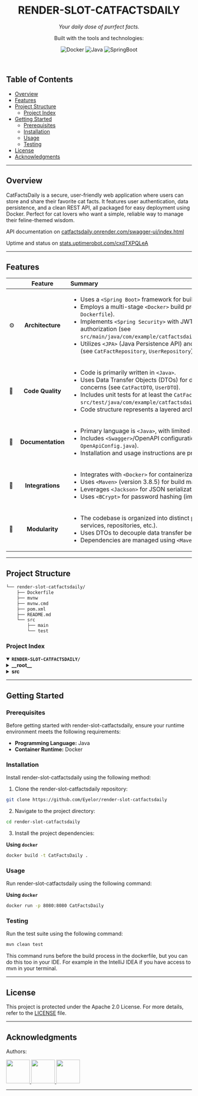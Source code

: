 <p align="center"><h1 align="center">RENDER-SLOT-CATFACTSDAILY</h1></p>
<p align="center">
	<em>Your daily dose of purrfect facts.
</em>
</p>
<p align="center">
	<!-- local repository, no metadata badges. --></p>
<p align="center">Built with the tools and technologies:</p>
<p align="center">
	<img src="https://img.shields.io/badge/Docker-2496ED.svg?style=default&logo=Docker&logoColor=white" alt="Docker">
	<img src="https://img.shields.io/badge/Java-%23ED8B00.svg?style=default&logo=openjdk&logoColor=white" alt="Java">
  <img src="https://img.shields.io/badge/SpringBoot-72B545.svg?style=default&logo=springboot&logoColor=white" alt="SpringBoot">
</p>
<br>

##  Table of Contents

- [ Overview](#overview)
- [ Features](#features)
- [ Project Structure](#project-structure)
  - [ Project Index](#project-index)
- [ Getting Started](#getting-started)
  - [ Prerequisites](#prerequisites)
  - [ Installation](#installation)
  - [ Usage](#usage)
  - [ Testing](#testing)
- [ License](#license)
- [ Acknowledgments](#acknowledgments)

---

##  Overview

CatFactsDaily is a secure, user-friendly web application where users can store and share their favorite cat facts.  It features user authentication, data persistence, and a clean REST API, all packaged for easy deployment using Docker.  Perfect for cat lovers who want a simple, reliable way to manage their feline-themed wisdom.

API documentation on [catfactsdaily.onrender.com/swagger-ui/index.html](https://catfactsdaily.onrender.com/swagger-ui/index.html)

Uptime and status on [stats.uptimerobot.com/cxdTXPQLeA](https://stats.uptimerobot.com/cxdTXPQLeA)

---

##  Features

|      | Feature         | Summary       |
| :--- | :---:           | :---          |
| ⚙️  | **Architecture**  | <ul><li>Uses a `<Spring Boot>` framework for building a RESTful API.</li><li>Employs a multi-stage `<Docker>` build process for efficient image creation (see `Dockerfile`).</li><li>Implements `<Spring Security>` with JWT (JSON Web Tokens) for authentication and authorization (see `src/main/java/com/example/catfactsdaily/config/SecurityConfig.java`).</li><li>Utilizes `<JPA>` (Java Persistence API) and a relational database for data persistence (see `CatFactRepository`, `UserRepository`).</li></ul> |
| 🔩 | **Code Quality**  | <ul><li>Code is primarily written in `<Java>`.</li><li>Uses Data Transfer Objects (DTOs) for data encapsulation and separation of concerns (see `CatFactDTO`, `UserDTO`).</li><li>Includes unit tests for at least the `CatFactsController` (see `src/test/java/com/example/catfactsdaily/controller/CatFactsControllerTest.java`).</li><li>Code structure represents a layered architecture (controllers, services, repositories).</li></ul> |
| 📄 | **Documentation** | <ul><li>Primary language is `<Java>`, with limited additional documentation.</li><li>Includes `<Swagger>`/OpenAPI configuration for API documentation (see `OpenApiConfig.java`).</li><li>Installation and usage instructions are provided using `<Docker>` (see `Dockerfile`).</li></ul> |
| 🔌 | **Integrations**  | <ul><li>Integrates with `<Docker>` for containerization and deployment.</li><li>Uses `<Maven>` (version 3.8.5) for build management (see `mvnw`, `mvnw.cmd`).</li><li>Leverages `<Jackson>` for JSON serialization/deserialization (see `JacksonConfig.java`).</li><li>Uses `<BCrypt>` for password hashing (implied by `ApplicationConfiguration.java`).</li></ul> |
| 🧩 | **Modularity**    | <ul><li>The codebase is organized into distinct packages by functionality (controllers, services, repositories, etc.).</li><li>Uses DTOs to decouple data transfer between layers.</li><li>Dependencies are managed using `<Maven>`, promoting modularity.</li></ul> |

---

##  Project Structure

```sh
└── render-slot-catfactsdaily/
    ├── Dockerfile
    ├── mvnw
    ├── mvnw.cmd
    ├── pom.xml
    ├── README.md
    └── src
        ├── main
        └── test
```


###  Project Index
<details open>
	<summary><b><code>RENDER-SLOT-CATFACTSDAILY/</code></b></summary>
	<details> <!-- __root__ Submodule -->
		<summary><b>__root__</b></summary>
		<blockquote>
			<table>
			<tr>
				<td><b><a href='./Dockerfile'>Dockerfile</a></b></td>
				<td>- The Dockerfile automates the building and deployment of a Java Spring Boot application<br>- It leverages a multi-stage build process: first compiling the application using Maven, running tests, and packaging it; then, deploying the resulting JAR into a minimal runtime environment<br>- The final image exposes port 8080 for the application's HTTP service.</td>
			</tr>
			<tr>
				<td><b><a href='./mvnw'>mvnw</a></b></td>
				<td>- The mvnw script bootstraps Apache Maven, a build automation tool<br>- It downloads and installs a Maven distribution if one is not already present, verifying its integrity<br>- The script then executes Maven commands, providing a consistent build environment across different systems and ensuring the correct Maven version is used for the project<br>- This simplifies project setup and dependency management.</td>
			</tr>
			<tr>
				<td><b><a href='./mvnw.cmd'>mvnw.cmd</a></b></td>
				<td>- mvnw.cmd acts as a wrapper script for Apache Maven, automating its download and setup if not already present<br>- It leverages PowerShell to download the correct Maven distribution based on configuration, verifies its integrity, and sets up the necessary environment variables, enabling execution of Maven commands via mvnw<br>- This streamlines the build process by ensuring a consistent Maven version across different environments.</td>
			</tr>
			</table>
		</blockquote>
	</details>
	<details> <!-- src Submodule -->
		<summary><b>src</b></summary>
		<blockquote>
			<details>
				<summary><b>main</b></summary>
				<blockquote>
					<details>
						<summary><b>java</b></summary>
						<blockquote>
							<details>
								<summary><b>com</b></summary>
								<blockquote>
									<details>
										<summary><b>example</b></summary>
										<blockquote>
											<details>
												<summary><b>catfactsdaily</b></summary>
												<blockquote>
													<table>
													<tr>
														<td><b><a href='./src\main\java\com\example\catfactsdaily\CatfactsdailyApplication.java'>CatfactsdailyApplication.java</a></b></td>
														<td>- CatfactsdailyApplication serves as the main application entry point for the Spring Boot application<br>- It enables scheduled tasks, initiating the application's core functionality<br>- The class bootstraps the Spring context, allowing other components to function, ultimately delivering daily cat facts.</td>
													</tr>
													</table>
													<details>
														<summary><b>config</b></summary>
														<blockquote>
															<table>
															<tr>
																<td><b><a href='./src\main\java\com\example\catfactsdaily\config\ApplicationConfiguration.java'>ApplicationConfiguration.java</a></b></td>
																<td>- ApplicationConfiguration configures Spring Security for the CatFactsDaily application<br>- It defines beans for user details service, password encoding (using BCrypt), authentication manager, and authentication provider<br>- These beans integrate user data from the UserRepository to enable secure user authentication within the application's architecture.</td>
															</tr>
															<tr>
																<td><b><a href='./src\main\java\com\example\catfactsdaily\config\JacksonConfig.java'>JacksonConfig.java</a></b></td>
																<td>- JacksonConfig customizes Jackson's ObjectMapper for the CatFactsDaily application<br>- It configures the ObjectMapper to handle Java 8 date and time objects,  exclude null values from JSON output, and format dates in a specific pattern<br>- This ensures consistent and optimized JSON serialization and deserialization throughout the application, improving data handling efficiency.</td>
															</tr>
															<tr>
																<td><b><a href='./src\main\java\com\example\catfactsdaily\config\JwtAuthenticationFilter.java'>JwtAuthenticationFilter.java</a></b></td>
																<td>- JwtAuthenticationFilter intercepts incoming requests, validating JSON Web Tokens (JWTs) present in Authorization headers<br>- It extracts user information from verified tokens, authenticating the user and populating Spring Security's context<br>- Upon successful authentication, the filter allows the request to proceed; otherwise, it handles exceptions gracefully<br>- This ensures secure access to protected resources within the CatFactsDaily application.</td>
															</tr>
															<tr>
																<td><b><a href='./src\main\java\com\example\catfactsdaily\config\OpenApiConfig.java'>OpenApiConfig.java</a></b></td>
																<td>- OpenApiConfig configures the Spring Boot application's OpenAPI (Swagger) documentation<br>- It defines the API title, version, and security scheme using JWT bearer tokens<br>- This enables automatic generation of interactive API documentation, improving developer experience and facilitating API consumption by external clients<br>- The configuration enhances the CatFactsDaily application's discoverability and usability.</td>
															</tr>
															<tr>
																<td><b><a href='./src\main\java\com\example\catfactsdaily\config\SecurityConfig.java'>SecurityConfig.java</a></b></td>
																<td>- SecurityConfig secures the CatFactsDaily application<br>- It configures Spring Security, enabling JWT authentication and authorization<br>- Specifically, it defines security rules, allowing access to specific endpoints like Swagger and authentication routes while requiring authentication for others<br>- CORS configuration is also established to handle cross-origin requests<br>- The configuration uses a stateless session management approach for enhanced security.</td>
															</tr>
															</table>
														</blockquote>
													</details>
													<details>
														<summary><b>controller</b></summary>
														<blockquote>
															<table>
															<tr>
																<td><b><a href='./src\main\java\com\example\catfactsdaily\controller\AuthenticationController.java'>AuthenticationController.java</a></b></td>
																<td>- AuthenticationController manages user registration and login within the CatFactsDaily application<br>- It receives user credentials, interacts with an authentication service to verify them, and generates JSON Web Tokens (JWTs) for successful logins<br>- The controller returns user information and JWTs to the client, enabling secure access to application resources.</td>
															</tr>
															<tr>
																<td><b><a href='./src\main\java\com\example\catfactsdaily\controller\CatFactsController.java'>CatFactsController.java</a></b></td>
																<td>- CatFactsController manages user interactions with cat facts<br>- It provides REST endpoints for adding, retrieving, updating, and deleting cat facts, secured using JWT authentication<br>- The controller interacts with a CatFactsService for data persistence and a JwtService for authentication, ensuring only authorized users can modify their data<br>- Responses are appropriately formatted and include logging for security and debugging.</td>
															</tr>
															<tr>
																<td><b><a href='./src\main\java\com\example\catfactsdaily\controller\LoggedInController.java'>LoggedInController.java</a></b></td>
																<td>- LoggedInController manages user logout within the CatFactsDaily application<br>- It utilizes a JWT service to verify user identity and authorization before invalidating the provided token<br>- This ensures only authenticated users can log out and prevents unauthorized access<br>- The controller returns appropriate HTTP responses indicating success or unauthorized attempts.</td>
															</tr>
															</table>
														</blockquote>
													</details>
													<details>
														<summary><b>dto</b></summary>
														<blockquote>
															<table>
															<tr>
																<td><b><a href='./src\main\java\com\example\catfactsdaily\dto\CatFactDTO.java'>CatFactDTO.java</a></b></td>
																<td>- CatFactDTO defines a data transfer object within the CatFactsDaily application<br>- It encapsulates cat fact data, specifically a single string representing the fact itself, for efficient data exchange between different application layers<br>- This facilitates clean separation of concerns and improves code maintainability within the broader project architecture.</td>
															</tr>
															<tr>
																<td><b><a href='./src\main\java\com\example\catfactsdaily\dto\UserDTO.java'>UserDTO.java</a></b></td>
																<td>- UserDTO defines a data transfer object for user information within the CatFactsDaily application<br>- It encapsulates user name and password, facilitating data exchange between different layers of the application, likely serving as a model for user registration or login processes<br>- This promotes clean separation of concerns and improves code maintainability.</td>
															</tr>
															</table>
														</blockquote>
													</details>
													<details>
														<summary><b>entity</b></summary>
														<blockquote>
															<table>
															<tr>
																<td><b><a href='./src\main\java\com\example\catfactsdaily\entity\CatFact.java'>CatFact.java</a></b></td>
																<td>- CatFact defines the data structure for storing cat facts within the CatFactsDaily application<br>- It represents a single cat fact entry, including its unique identifier, user association, the fact itself, timestamps for creation and modification, and an active status flag<br>- This entity facilitates database persistence and interaction with the application's core functionality.</td>
															</tr>
															<tr>
																<td><b><a href='./src\main\java\com\example\catfactsdaily\entity\TokenBlacklisted.java'>TokenBlacklisted.java</a></b></td>
																<td>- TokenBlacklisted.java defines an entity for managing blacklisted authentication tokens within the CatFactsDaily application<br>- It stores blacklisted tokens, their expiration dates, and ensures uniqueness for efficient revocation<br>- This entity contributes to the application's security by preventing unauthorized access using invalidated tokens, enhancing overall system robustness.</td>
															</tr>
															<tr>
																<td><b><a href='./src\main\java\com\example\catfactsdaily\entity\User.java'>User.java</a></b></td>
																<td>- User.java defines the User entity for the CatFactsDaily application<br>- It represents a user within the system,  managing user authentication and authorization details<br>- The entity includes a unique username, password, and implements Spring Security's UserDetails interface for integration with the application's security framework<br>- This enables user management and access control features.</td>
															</tr>
															</table>
														</blockquote>
													</details>
													<details>
														<summary><b>repository</b></summary>
														<blockquote>
															<table>
															<tr>
																<td><b><a href='./src\main\java\com\example\catfactsdaily\repository\CatFactRepository.java'>CatFactRepository.java</a></b></td>
																<td>- CatFactRepository manages persistent storage of cat facts within the CatFactsDaily application<br>- It leverages Spring Data JPA to provide data access functionality, specifically enabling retrieval of cat facts based on user ID<br>- This repository facilitates database interactions, simplifying data management for the application's core functionality.</td>
															</tr>
															<tr>
																<td><b><a href='./src\main\java\com\example\catfactsdaily\repository\TokenBlacklistedRepository.java'>TokenBlacklistedRepository.java</a></b></td>
																<td>- TokenBlacklistedRepository manages blacklisted authentication tokens within the CatFactsDaily application<br>- It provides database access for storing and retrieving blacklisted tokens, enabling efficient checking of token validity and automated removal of expired tokens<br>- This ensures application security by preventing unauthorized access.</td>
															</tr>
															<tr>
																<td><b><a href='./src\main\java\com\example\catfactsdaily\repository\UserRepository.java'>UserRepository.java</a></b></td>
																<td>- UserRepository manages persistent storage of User entities within the CatFactsDaily application<br>- Leveraging Spring Data JPA, it provides database interaction, enabling retrieval of users by name and standard CRUD operations<br>- This repository component facilitates user authentication and data management within the broader application architecture.</td>
															</tr>
															</table>
														</blockquote>
													</details>
													<details>
														<summary><b>response</b></summary>
														<blockquote>
															<table>
															<tr>
																<td><b><a href='./src\main\java\com\example\catfactsdaily\response\CatFactResponse.java'>CatFactResponse.java</a></b></td>
																<td>- CatFactResponse defines a data structure representing a cat fact within the CatFactsDaily application<br>- It encapsulates essential attributes: a unique identifier, the cat fact itself, and timestamps indicating creation and modification times<br>- This class facilitates the consistent handling and transmission of cat fact data throughout the application's response mechanisms.</td>
															</tr>
															<tr>
																<td><b><a href='./src\main\java\com\example\catfactsdaily\response\LoginResponse.java'>LoginResponse.java</a></b></td>
																<td>- LoginResponse defines a data structure for successful user logins within the CatFactsDaily application<br>- It encapsulates user information, specifically the user's name, a security token, and the token's expiration time<br>- This class facilitates the communication of authentication results from the application's backend to the client, enabling secure session management.</td>
															</tr>
															<tr>
																<td><b><a href='./src\main\java\com\example\catfactsdaily\response\SignupResponse.java'>SignupResponse.java</a></b></td>
																<td>- SignupResponse defines a data structure for user registration responses within the CatFactsDaily application<br>- It encapsulates user name information, facilitating communication between the application's signup functionality and other components<br>- This class plays a role in returning user details after successful registration, contributing to the overall user management system.</td>
															</tr>
															</table>
														</blockquote>
													</details>
													<details>
														<summary><b>service</b></summary>
														<blockquote>
															<table>
															<tr>
																<td><b><a href='./src\main\java\com\example\catfactsdaily\service\AuthenticationService.java'>AuthenticationService.java</a></b></td>
																<td>- AuthenticationService handles user registration and login within the CatFactsDaily application<br>- It uses Spring Security's AuthenticationManager for authentication and encrypts passwords using a PasswordEncoder<br>- The service interacts with a UserRepository to persist and retrieve user data, ensuring data integrity through transactional management<br>- It facilitates secure user access to the application.</td>
															</tr>
															<tr>
																<td><b><a href='./src\main\java\com\example\catfactsdaily\service\CatFactsService.java'>CatFactsService.java</a></b></td>
																<td>- CatFactsService manages user cat facts within the CatFactsDaily application<br>- It provides functionalities for adding, retrieving, updating, and deleting user-specific cat facts, ensuring data integrity through transactional control<br>- The service interacts with a repository to persist data and uses DTOs and response objects for data transfer and presentation<br>- Unauthorized access is prevented through user ID verification.</td>
															</tr>
															<tr>
																<td><b><a href='./src\main\java\com\example\catfactsdaily\service\JwtService.java'>JwtService.java</a></b></td>
																<td>- JwtService manages JSON Web Tokens (JWTs) for authentication within the CatFactsDaily application<br>- It generates, validates, and invalidates JWTs, extracting user information and checking for token expiration or blacklisting<br>- The service interacts with a token blacklist repository to ensure security<br>- Integration with Spring Security is evident through UserDetails and UsernamePasswordAuthenticationToken usage.</td>
															</tr>
															<tr>
																<td><b><a href='./src\main\java\com\example\catfactsdaily\service\TokenCleanupService.java'>TokenCleanupService.java</a></b></td>
																<td>- TokenCleanupService periodically removes expired blacklisted tokens from the CatFactsDaily application's database<br>- Operating as a scheduled Spring service, it identifies and deletes entries with past expiration dates, maintaining database integrity and efficiency by removing obsolete data<br>- The service uses a transactional approach to ensure data consistency.</td>
															</tr>
															</table>
														</blockquote>
													</details>
												</blockquote>
											</details>
										</blockquote>
									</details>
								</blockquote>
							</details>
						</blockquote>
					</details>
				</blockquote>
			</details>
			<details>
				<summary><b>test</b></summary>
				<blockquote>
					<details>
						<summary><b>java</b></summary>
						<blockquote>
							<details>
								<summary><b>com</b></summary>
								<blockquote>
									<details>
										<summary><b>example</b></summary>
										<blockquote>
											<details>
												<summary><b>catfactsdaily</b></summary>
												<blockquote>
													<table>
													<tr>
														<td><b><a href='./src\test\java\com\example\catfactsdaily\CatfactsdailyApplicationTests.java'>CatfactsdailyApplicationTests.java</a></b></td>
														<td>- CatfactsdailyApplicationTests provides a Spring Boot test suite for the Catfactsdaily application<br>- The file's role within the project is to ensure the application's core functionality works correctly, contributing to overall application quality and stability.</td>
													</tr>
													</table>
													<details>
														<summary><b>controller</b></summary>
														<blockquote>
															<table>
															<tr>
																<td><b><a href='./src\test\java\com\example\catfactsdaily\controller\CatFactsControllerTest.java'>CatFactsControllerTest.java</a></b></td>
																<td>- Unit tests verify the `CatFactsController`<br>- These tests cover various scenarios for creating, reading, updating, and deleting cat facts,  including authorization checks and handling of edge cases like  nonexistent records<br>- The tests utilize mock objects to isolate the controller's logic and ensure its proper interaction with the `CatFactsService` and `JwtService` within the application's architecture.</td>
															</tr>
															</table>
														</blockquote>
													</details>
												</blockquote>
											</details>
										</blockquote>
									</details>
								</blockquote>
							</details>
						</blockquote>
					</details>
				</blockquote>
			</details>
		</blockquote>
	</details>
</details>

---
##  Getting Started

###  Prerequisites

Before getting started with render-slot-catfactsdaily, ensure your runtime environment meets the following requirements:

- **Programming Language:** Java
- **Container Runtime:** Docker


###  Installation

Install render-slot-catfactsdaily using the following method:

1. Clone the render-slot-catfactsdaily repository:
```sh
git clone https://github.com/Eyelor/render-slot-catfactsdaily
```

2. Navigate to the project directory:
```sh
cd render-slot-catfactsdaily
```

3. Install the project dependencies:

**Using `docker`**

```sh
docker build -t CatFactsDaily .
```


###  Usage
Run render-slot-catfactsdaily using the following command:

**Using `docker`**

```sh
docker run -p 8080:8080 CatFactsDaily
```


###  Testing
Run the test suite using the following command:
```sh
mvn clean test
```
This command runs before the build process in the dockerfile, but you can do this too in your IDE. For example in the IntelliJ IDEA if you have access to mvn in your terminal.

---

##  License

This project is protected under the Apache 2.0 License. For more details, refer to the [LICENSE](./LICENSE) file.

---

##  Acknowledgments

Authors:

<a href="https://github.com/Eyelor">
  <img src="https://github.com/Eyelor.png" width="64" height="64" />
</a>
<a href="https://github.com/Minlok3">
  <img src="https://github.com/Minlok3.png" width="64" height="64" />
</a>
<a href="https://github.com/HPL21">
  <img src="https://github.com/HPL21.png" width="64" height="64" />
</a>

---
